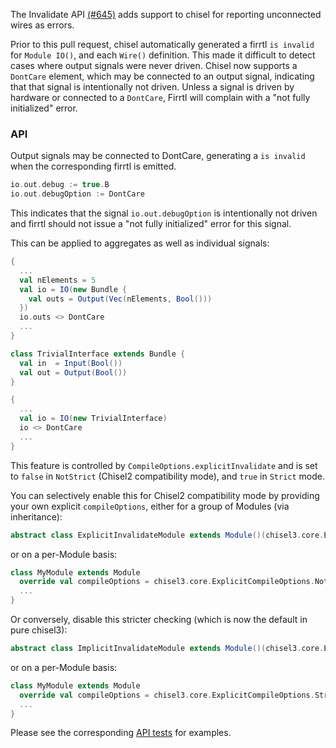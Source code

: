 The Invalidate API [(#645)](https://github.com/freechipsproject/chisel3/pull/645) adds support to chisel
for reporting unconnected wires as errors.

Prior to this pull request, chisel automatically generated a firrtl `is invalid` for `Module IO()`, and each `Wire()` definition.
This made it difficult to detect cases where output signals were never driven.
Chisel now supports a `DontCare` element, which may be connected to an output signal, indicating that that signal is intentionally not driven.
Unless a signal is driven by hardware or connected to a `DontCare`, Firrtl will complain with a "not fully initialized" error.

### API

Output signals may be connected to DontCare, generating a `is invalid` when the corresponding firrtl is emitted.
```scala
io.out.debug := true.B
io.out.debugOption := DontCare
```
This indicates that the signal `io.out.debugOption` is intentionally not driven and firrtl should not issue a "not fully initialized"
error for this signal.

This can be applied to aggregates as well as individual signals:
```scala
{  
  ...
  val nElements = 5
  val io = IO(new Bundle {
    val outs = Output(Vec(nElements, Bool()))
  })
  io.outs <> DontCare
  ...
}

class TrivialInterface extends Bundle {
  val in  = Input(Bool())
  val out = Output(Bool())
}

{
  ...
  val io = IO(new TrivialInterface)
  io <> DontCare
  ...
}
```

This feature is controlled by `CompileOptions.explicitInvalidate` and is set to `false` in `NotStrict` (Chisel2 compatibility mode),
and `true` in `Strict` mode.

You can selectively enable this for Chisel2 compatibility mode by providing your own explicit `compileOptions`,
either for a group of Modules (via inheritance):
```scala
abstract class ExplicitInvalidateModule extends Module()(chisel3.core.ExplicitCompileOptions.NotStrict.copy(explicitInvalidate = true))
```
or on a per-Module basis:
```scala
class MyModule extends Module
  override val compileOptions = chisel3.core.ExplicitCompileOptions.NotStrict.copy(explicitInvalidate = true)
  ...
}
```

Or conversely, disable this stricter checking (which is now the default in pure chisel3):
```scala
abstract class ImplicitInvalidateModule extends Module()(chisel3.core.ExplicitCompileOptions.Strict.copy(explicitInvalidate = false))
```
or on a per-Module basis:
```scala
class MyModule extends Module
  override val compileOptions = chisel3.core.ExplicitCompileOptions.Strict.copy(explicitInvalidate = false)
  ...
}
```

Please see the corresponding [API tests](https://github.com/freechipsproject/chisel3/blob/master/src/test/scala/chiselTests/InvalidateAPISpec.scala)
for examples.

